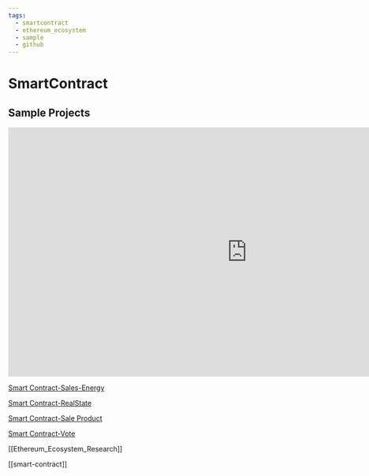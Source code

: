 ```yaml
---
tags:
  - smartcontract
  - ethereum_ecosystem
  - sample
  - github
---
```


# SmartContract

## Sample Projects 

<iframe width="967" height="506" src="https://www.youtube.com/embed/iPtStz3uIGA" title="YouTube video player" frameborder="0" allow="accelerometer; autoplay; clipboard-write; encrypted-media; gyroscope; picture-in-picture" allowfullscreen></iframe>

[Smart Contract-Sales-Energy](smart-contract-marketplace-in-energy.md)

[Smart Contract-RealState](smart-contract-real-estate.md)

[Smart Contract-Sale Product](smart-contract-sale.md)

[Smart Contract-Vote](smart-contract-voting.md)

[[Ethereum_Ecosystem_Research]]

[[smart-contract]]